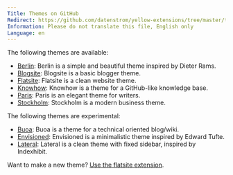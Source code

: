 ```yaml
---
Title: Themes on GitHub
Redirect: https://github.com/datenstrom/yellow-extensions/tree/master/themes
Information: Please do not translate this file, English only
Language: en
---
```

The following themes are available:

* [Berlin](https://github.com/datenstrom/yellow-extensions/tree/master/themes/berlin): 
  Berlin is a simple and beautiful theme inspired by Dieter Rams.
* [Blogsite](https://github.com/datenstrom/yellow-extensions/tree/master/themes/blogsite): 
  Blogsite is a basic blogger theme.
* [Flatsite](https://github.com/datenstrom/yellow-extensions/tree/master/themes/flatsite): 
  Flatsite is a clean website theme.
* [Knowhow](https://github.com/datenstrom/yellow-extensions/tree/master/themes/knowhow): 
  Knowhow is a theme for a GitHub-like knowledge base.
* [Paris](https://github.com/datenstrom/yellow-extensions/tree/master/themes/paris): 
  Paris is an elegant theme for writers.
* [Stockholm](https://github.com/datenstrom/yellow-extensions/tree/master/themes/stockholm): 
  Stockholm is a modern business theme.

The following themes are experimental:

* [Buoa](https://github.com/bsnosi/yellow-theme-buoa):
  Buoa is a theme for a technical oriented blog/wiki.
* [Envisioned](https://github.com/nogginfuel/yellow-theme-envisioned):
  Envisioned is a minimalistic theme inspired by Edward Tufte.
* [Lateral](https://github.com/nibreh/yellow-theme-lateral):
  Lateral is a clean theme with fixed sidebar, inspired by Indexhibit.

Want to make a new theme? [Use the flatsite extension](https://github.com/datenstrom/yellow-extensions/tree/master/themes/flatsite).